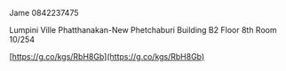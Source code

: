 Jame
0842237475

Lumpini Ville Phatthanakan-New Phetchaburi
Building B2
Floor 8th
Room 10/254

[https://g.co/kgs/RbH8Gb](https://g.co/kgs/RbH8Gb)
